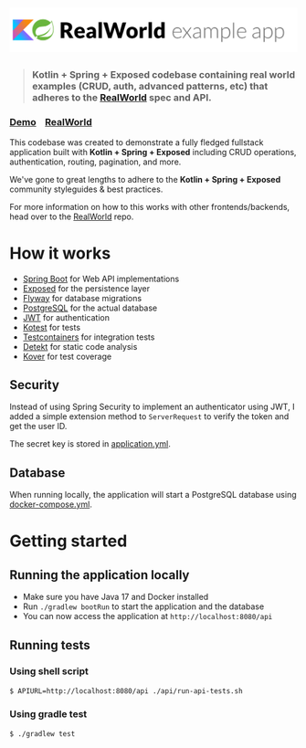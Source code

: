 # ![RealWorld Spring Exposed](logo.png)

> ### Kotlin + Spring + Exposed codebase containing real world examples (CRUD, auth, advanced patterns, etc) that adheres to the [RealWorld](https://github.com/gothinkster/realworld) spec and API.

### [Demo](https://demo.realworld.io/)&nbsp;&nbsp;&nbsp;&nbsp;[RealWorld](https://github.com/gothinkster/realworld)

This codebase was created to demonstrate a fully fledged fullstack application
built with **Kotlin + Spring + Exposed** including CRUD operations, authentication, routing, pagination, and more.

We've gone to great lengths to adhere to the **Kotlin + Spring + Exposed** community styleguides & best practices.

For more information on how to this works with other frontends/backends, head over to
the [RealWorld](https://github.com/gothinkster/realworld) repo.

# How it works

- [Spring Boot](https://spring.io/projects/spring-boot) for Web API implementations
- [Exposed](https://github.com/JetBrains/Exposed) for the persistence layer
- [Flyway](https://flywaydb.org/) for database migrations
- [PostgreSQL](https://www.postgresql.org/) for the actual database
- [JWT](https://jwt.io/) for authentication
- [Kotest](https://kotest.io/) for tests
- [Testcontainers](https://www.testcontainers.org/) for integration tests
- [Detekt](https://detekt.dev/) for static code analysis
- [Kover](https://github.com/Kotlin/kotlinx-kover) for test coverage

## Security

Instead of using Spring Security to implement an authenticator using JWT,
I added a simple extension method to `ServerRequest` to verify the token and get the user ID.

The secret key is stored in [application.yml](src/main/resources/application-dev.yml).

## Database

When running locally, the application will start a PostgreSQL database using [docker-compose.yml](docker-compose.yml).

# Getting started

## Running the application locally

- Make sure you have Java 17 and Docker installed
- Run `./gradlew bootRun` to start the application and the database
- You can now access the application at `http://localhost:8080/api`

## Running tests

### Using shell script

```shell
$ APIURL=http://localhost:8080/api ./api/run-api-tests.sh
```

### Using gradle test

```shell
$ ./gradlew test
```
